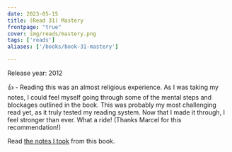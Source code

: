 ```yaml
---
date: 2023-05-15
title: (Read 31) Mastery
frontpage: "true"
cover: img/reads/mastery.png
tags: ['reads']
aliases: ['/books/book-31-mastery']

---
```


Release year: 2012

👍 - Reading this was an almost religious experience. As I was taking my notes, I could feel myself going through some of the mental steps and blockages outlined in the book. This was probably my most challenging read yet, as it truly tested my reading system. Now that I made it through, I feel stronger than ever. What a ride! (Thanks Marcel for this recommendation!)

Read [the notes I took](https://drive.google.com/file/d/1DKEBxVjpqRzeZK8ZxiSnOuKzSJOZ0y9Y/view?usp=drive_link) from this book.
